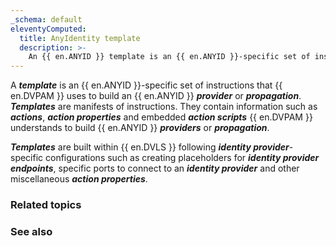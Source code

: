 ```yaml
---
_schema: default
eleventyComputed:
  title: AnyIdentity template
  description: >-
    An {{ en.ANYID }} template is an {{ en.ANYID }}-specific set of instructions that {{ en.DVPAM }} uses to build an {{ en.ANYID }} provider or propagation.
---
```


A ***template*** is an {{ en.ANYID }}-specific set of instructions that {{ en.DVPAM }} uses to build an {{ en.ANYID }} ***provider*** or ***propagation***. ***Templates*** are manifests of instructions. They contain information such as ***actions***, ***action properties*** and embedded ***action scripts*** {{ en.DVPAM }} understands to build {{ en.ANYID }} ***providers*** or ***propagation***.

***Templates*** are built within {{ en.DVLS }} following ***identity provider***-specific configurations such as creating placeholders for ***identity provider endpoints***, specific ports to connect to an ***identity provider*** and other miscellaneous ***action properties***.

### Related topics


### See also